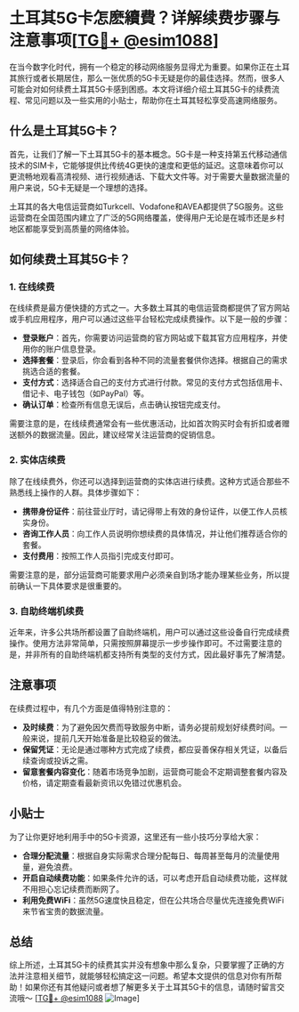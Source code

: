 # 土耳其5G卡怎麽續費？详解续费步骤与注意事项[[TG💪+ @esim1088](https://t.me/s/esim1088)]

在当今数字化时代，拥有一个稳定的移动网络服务显得尤为重要。如果你正在土耳其旅行或者长期居住，那么一张优质的5G卡无疑是你的最佳选择。然而，很多人可能会对如何续费土耳其5G卡感到困惑。本文将详细介绍土耳其5G卡的续费流程、常见问题以及一些实用的小贴士，帮助你在土耳其轻松享受高速网络服务。

## 什么是土耳其5G卡？

首先，让我们了解一下土耳其5G卡的基本概念。5G卡是一种支持第五代移动通信技术的SIM卡，它能够提供比传统4G更快的速度和更低的延迟。这意味着你可以更流畅地观看高清视频、进行视频通话、下载大文件等。对于需要大量数据流量的用户来说，5G卡无疑是一个理想的选择。

土耳其的各大电信运营商如Turkcell、Vodafone和AVEA都提供了5G服务。这些运营商在全国范围内建立了广泛的5G网络覆盖，使得用户无论是在城市还是乡村地区都能享受到高质量的网络体验。

## 如何续费土耳其5G卡？

### 1. 在线续费

在线续费是最方便快捷的方式之一。大多数土耳其的电信运营商都提供了官方网站或手机应用程序，用户可以通过这些平台轻松完成续费操作。以下是一般的步骤：

- **登录账户**：首先，你需要访问运营商的官方网站或下载其官方应用程序，并使用你的账户信息登录。
- **选择套餐**：登录后，你会看到各种不同的流量套餐供你选择。根据自己的需求挑选合适的套餐。
- **支付方式**：选择适合自己的支付方式进行付款。常见的支付方式包括信用卡、借记卡、电子钱包（如PayPal）等。
- **确认订单**：检查所有信息无误后，点击确认按钮完成支付。

需要注意的是，在线续费通常会有一些优惠活动，比如首次购买时会有折扣或者赠送额外的数据流量。因此，建议经常关注运营商的促销信息。

### 2. 实体店续费

除了在线续费外，你还可以选择到运营商的实体店进行续费。这种方式适合那些不熟悉线上操作的人群。具体步骤如下：

- **携带身份证件**：前往营业厅时，请记得带上有效的身份证件，以便工作人员核实身份。
- **咨询工作人员**：向工作人员说明你想续费的具体情况，并让他们推荐适合你的套餐。
- **支付费用**：按照工作人员指引完成支付即可。

需要注意的是，部分运营商可能要求用户必须亲自到场才能办理某些业务，所以提前确认一下具体要求是很重要的。

### 3. 自助终端机续费

近年来，许多公共场所都设置了自助终端机，用户可以通过这些设备自行完成续费操作。使用方法非常简单，只需按照屏幕提示一步步操作即可。不过需要注意的是，并非所有的自助终端机都支持所有类型的支付方式，因此最好事先了解清楚。

## 注意事项

在续费过程中，有几个方面是值得特别注意的：

- **及时续费**：为了避免因欠费而导致服务中断，请务必提前规划好续费时间。一般来说，提前几天开始准备是比较稳妥的做法。
- **保留凭证**：无论是通过哪种方式完成了续费，都应妥善保存相关凭证，以备后续查询或投诉之需。
- **留意套餐内容变化**：随着市场竞争加剧，运营商可能会不定期调整套餐内容及价格，请定期查看最新资讯以免错过优惠机会。

## 小贴士

为了让你更好地利用手中的5G卡资源，这里还有一些小技巧分享给大家：

- **合理分配流量**：根据自身实际需求合理分配每日、每周甚至每月的流量使用量，避免浪费。
- **开启自动续费功能**：如果条件允许的话，可以考虑开启自动续费功能，这样就不用担心忘记续费而断网了。
- **利用免费WiFi**：虽然5G速度快且稳定，但在公共场合尽量优先连接免费WiFi来节省宝贵的数据流量。

## 总结

综上所述，土耳其5G卡的续费其实并没有想象中那么复杂，只要掌握了正确的方法并注意相关细节，就能够轻松搞定这一问题。希望本文提供的信息对你有所帮助！如果你还有其他疑问或者想了解更多关于土耳其5G卡的信息，请随时留言交流哦～ [[TG💪+ @esim1088](https://t.me/s/esim1088) ![Image](https://i.postimg.cc/4NQfJmqS/Snipaste-2025-05-13-00-14-12.png)]